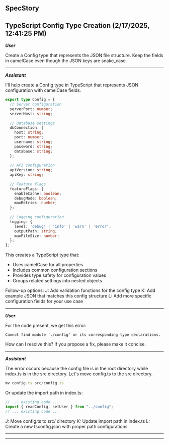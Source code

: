 ## SpecStory

## TypeScript Config Type Creation (2/17/2025, 12:41:25 PM)

_**User**_

Create a Config type that represents the JSON file structure. Keep the fields in camelCase even though the JSON keys are snake_case.

---

_**Assistant**_

I'll help create a Config type in TypeScript that represents JSON configuration with camelCase fields.

```typescript:config.ts
export type Config = {
  // Server configuration
  serverPort: number;
  serverHost: string;
  
  // Database settings
  dbConnection: {
    host: string;
    port: number;
    username: string;
    password: string;
    database: string;
  };
  
  // API configuration
  apiVersion: string;
  apiKey: string;
  
  // Feature flags
  featureFlags: {
    enableCache: boolean;
    debugMode: boolean;
    maxRetries: number;
  };
  
  // Logging configuration
  logging: {
    level: 'debug' | 'info' | 'warn' | 'error';
    outputPath: string;
    maxFileSize: number;
  };
};
```

This creates a TypeScript type that:
- Uses camelCase for all properties
- Includes common configuration sections
- Provides type safety for configuration values
- Groups related settings into nested objects

Follow-up options:
J: Add validation functions for the config type
K: Add example JSON that matches this config structure
L: Add more specific configuration fields for your use case

---

_**User**_

For the code present, we get this error:
```
Cannot find module './config' or its corresponding type declarations.
```
How can I resolve this? If you propose a fix, please make it concise.

---

_**Assistant**_

The error occurs because the config file is in the root directory while index.ts is in the src directory. Let's move config.ts to the src directory.

```bash:src/index.ts
mv config.ts src/config.ts
```

Or update the import path in index.ts:

```typescript:src/index.ts
// ... existing code ...
import { readConfig, setUser } from "../config";
// ... existing code ...
```

J: Move config.ts to src/ directory
K: Update import path in index.ts
L: Create a new tsconfig.json with proper path configurations

---



---

